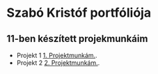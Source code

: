 # Szabó Kristóf portfóliója

## 11-ben készített projekmunkáim

- Projekt 1 [1. Projektmunkám.](https://ciganyvajda2005.github.io/Szabo-Kristof-Portfolio-/11/projekt1).
- Projekt 2 [2. Projektmunkám.](https://ciganyvajda2005.github.io/Szabo-Kristof-Portfolio-/11/projekt2).

